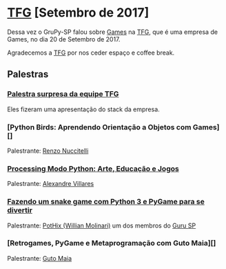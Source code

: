# [TFG][0] [Setembro de 2017]


Dessa vez o GruPy-SP falou sobre [Games][0] na [TFG][1], que é uma empresa de Games, no dia 20 de Setembro de 2017.

Agradecemos a [TFG][1] por nos ceder espaço e coffee break.


## Palestras

### [Palestra surpresa da equipe TFG][1]

Eles fizeram uma apresentação do stack da empresa.

### [Python Birds: Aprendendo Orientação a Objetos com Games][]

Palestrante: [Renzo Nuccitelli][2]

### [Processing Modo Python: Arte, Educação e Jogos][8]

Palestrante: [Alexandre Villares][3]

### [Fazendo um snake game com Python 3 e PyGame para se divertir][7]

Palestrante: [PotHix (Willian Molinari)][4] um dos membros do [Guru SP][5]

### [Retrogames, PyGame e Metaprogramação com Guto Maia][]

Palestrante: [Guto Maia][6]


[0]: https://www.meetup.com/pt-BR/Grupy-SP/events/243214891/
[1]: https://www.tfgco.com/
[2]: https://github.com/renzon
[3]: https://github.com/villares
[4]: https://github.com/PotHix
[5]: https://gurusp.org/
[6]: https://github.com/gutomaia
[7]: https://github.com/PotHix/pothix-codes/blob/master/python/snakegame.py
[8]: https://github.com/villares/apresentacao-grupy-2017-20-9
